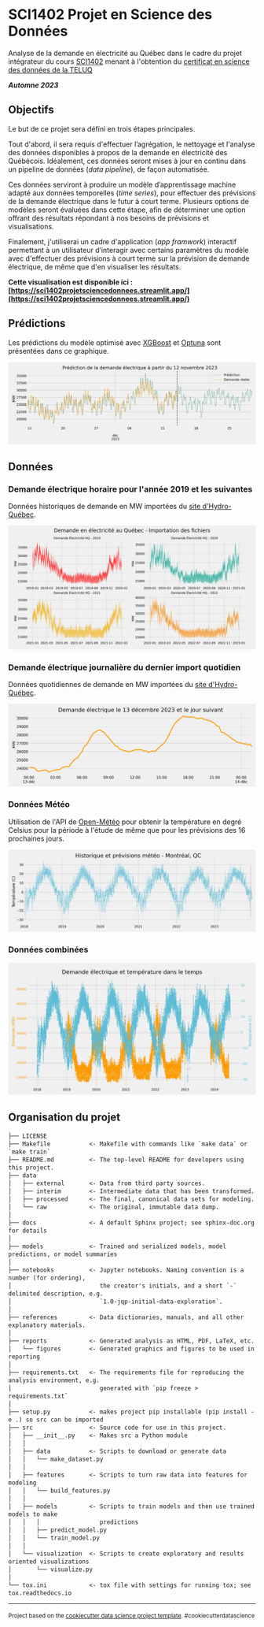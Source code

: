 # SCI1402 Projet en Science des Données

Analyse de la demande en électricité au Québec dans le cadre du projet intégrateur du cours [SCI1402](https://www.teluq.ca/site/etudes/offre/cours/TELUQ/SCI%201402/) menant à l'obtention du [certificat en science des données de la TELUQ](https://www.teluq.ca/site/etudes/offre/prog/certificat-en-science-des-donnees/)

_**Automne 2023**_

## Objectifs

Le but de ce projet sera défini en trois étapes principales.

Tout d'abord, il sera requis d'effectuer l’agrégation, le nettoyage et l'analyse des données disponibles à propos de la demande en électricité des Québécois. Idéalement, ces données seront mises à jour en continu dans un pipeline de données (_data pipeline_), de façon automatisée.

Ces données serviront à produire un modèle d’apprentissage machine adapté aux données temporelles (_time series_), pour effectuer des prévisions de la demande électrique dans le futur à court terme. Plusieurs options de modèles seront évaluées dans cette étape, afin de déterminer une option offrant des résultats répondant à nos besoins de prévisions et visualisations.

Finalement, j'utiliserai un cadre d'application (_app framwork_) interactif permettant à un utilisateur d’interagir avec certains paramètres du modèle avec d'effectuer des prévisions à court terme sur la prévision de demande électrique, de même que d'en visualiser les résultats. 

**Cette visualisation est disponible ici : [https://sci1402projetsciencedonnees.streamlit.app/](https://sci1402projetsciencedonnees.streamlit.app/)**

## Prédictions

Les prédictions du modèle optimisé avec [XGBoost](https://github.com/dmlc/xgboost) et [Optuna](https://optuna.org) sont présentées dans ce graphique.

![Demande électrique prédite et réelle](https://raw.githubusercontent.com/brunoelgrande/SCI1402_ProjetScienceDonnees/main/reports/figures/predictions.png)

## Données

### Demande électrique horaire pour l'année 2019 et les suivantes

Données historiques de demande en MW importées du [site d'Hydro-Québec](https://www.hydroquebec.com/documents-donnees/donnees-ouvertes/historique-demande-electricite-quebec/).

![Demande électrique pour les années importées](https://raw.githubusercontent.com/brunoelgrande/SCI1402_ProjetScienceDonnees/main/reports/figures/historique_demande_HQ.png)

### Demande électrique journalière du dernier import quotidien

Données quotidiennes de demande en MW importées du [site d'Hydro-Québec](https://www.hydroquebec.com/documents-donnees/donnees-ouvertes/demande-electricite-quebec/).

![Demande électrique de la dernière journée importée](https://raw.githubusercontent.com/brunoelgrande/SCI1402_ProjetScienceDonnees/main/reports/figures/quotidien_demande_HQ.png)

### Données Météo

Utilisation de l'API de [Open-Météo](https://open-meteo.com/) pour obtenir la température en degré Celsius pour la période à l'étude de même que pour les prévisions des 16 prochaines jours.

![Historique météo](https://raw.githubusercontent.com/brunoelgrande/SCI1402_ProjetScienceDonnees/main/reports/figures/hist_prev_meteo.png)

### Données combinées

![Demande électrique en fonction de la météo](https://raw.githubusercontent.com/brunoelgrande/SCI1402_ProjetScienceDonnees/main/reports/figures/demande_vs_meteo.png)

## Organisation du projet

    ├── LICENSE
    ├── Makefile           <- Makefile with commands like `make data` or `make train`
    ├── README.md          <- The top-level README for developers using this project.
    ├── data
    │   ├── external       <- Data from third party sources.
    │   ├── interim        <- Intermediate data that has been transformed.
    │   ├── processed      <- The final, canonical data sets for modeling.
    │   └── raw            <- The original, immutable data dump.
    │
    ├── docs               <- A default Sphinx project; see sphinx-doc.org for details
    │
    ├── models             <- Trained and serialized models, model predictions, or model summaries
    │
    ├── notebooks          <- Jupyter notebooks. Naming convention is a number (for ordering),
    │                         the creator's initials, and a short `-` delimited description, e.g.
    │                         `1.0-jqp-initial-data-exploration`.
    │
    ├── references         <- Data dictionaries, manuals, and all other explanatory materials.
    │
    ├── reports            <- Generated analysis as HTML, PDF, LaTeX, etc.
    │   └── figures        <- Generated graphics and figures to be used in reporting
    │
    ├── requirements.txt   <- The requirements file for reproducing the analysis environment, e.g.
    │                         generated with `pip freeze > requirements.txt`
    │
    ├── setup.py           <- makes project pip installable (pip install -e .) so src can be imported
    ├── src                <- Source code for use in this project.
    │   ├── __init__.py    <- Makes src a Python module
    │   │
    │   ├── data           <- Scripts to download or generate data
    │   │   └── make_dataset.py
    │   │
    │   ├── features       <- Scripts to turn raw data into features for modeling
    │   │   └── build_features.py
    │   │
    │   ├── models         <- Scripts to train models and then use trained models to make
    │   │   │                 predictions
    │   │   ├── predict_model.py
    │   │   └── train_model.py
    │   │
    │   └── visualization  <- Scripts to create exploratory and results oriented visualizations
    │       └── visualize.py
    │
    └── tox.ini            <- tox file with settings for running tox; see tox.readthedocs.io

---

<p><small>Project based on the <a target="_blank" href="https://drivendata.github.io/cookiecutter-data-science/">cookiecutter data science project template</a>. #cookiecutterdatascience</small></p>

